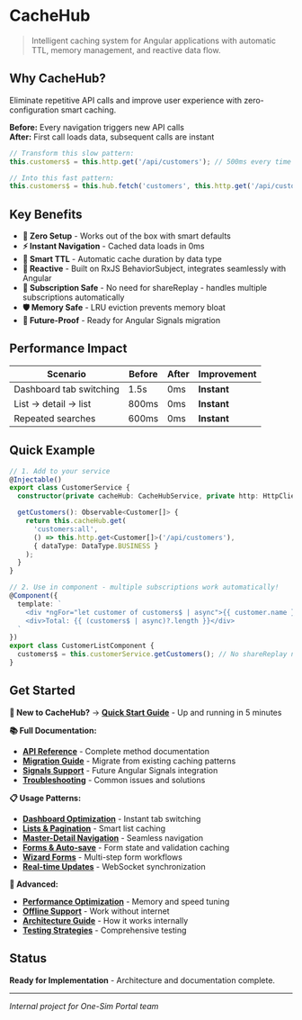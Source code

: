 # CacheHub

> Intelligent caching system for Angular applications with automatic TTL, memory management, and reactive data flow.

## Why CacheHub?

Eliminate repetitive API calls and improve user experience with zero-configuration smart caching.

**Before:** Every navigation triggers new API calls  
**After:** First call loads data, subsequent calls are instant

```typescript
// Transform this slow pattern:
this.customers$ = this.http.get('/api/customers'); // 500ms every time

// Into this fast pattern:
this.customers$ = this.hub.fetch('customers', this.http.get('/api/customers')); // 500ms → 0ms
```

## Key Benefits

- **🚀 Zero Setup** - Works out of the box with smart defaults
- **⚡ Instant Navigation** - Cached data loads in 0ms  
- **🧠 Smart TTL** - Automatic cache duration by data type
- **🔄 Reactive** - Built on RxJS BehaviorSubject, integrates seamlessly with Angular
- **📡 Subscription Safe** - No need for shareReplay - handles multiple subscriptions automatically
- **🛡️ Memory Safe** - LRU eviction prevents memory bloat
- **🔮 Future-Proof** - Ready for Angular Signals migration

## Performance Impact

| Scenario | Before | After | Improvement |
|----------|--------|-------|-------------|
| Dashboard tab switching | 1.5s | 0ms | **Instant** |
| List → detail → list | 800ms | 0ms | **Instant** |
| Repeated searches | 600ms | 0ms | **Instant** |

## Quick Example

```typescript
// 1. Add to your service
@Injectable()
export class CustomerService {
  constructor(private cacheHub: CacheHubService, private http: HttpClient) {}

  getCustomers(): Observable<Customer[]> {
    return this.cacheHub.get(
      'customers:all',
      () => this.http.get<Customer[]>('/api/customers'),
      { dataType: DataType.BUSINESS }
    );
  }
}

// 2. Use in component - multiple subscriptions work automatically!
@Component({
  template: `
    <div *ngFor="let customer of customers$ | async">{{ customer.name }}</div>
    <div>Total: {{ (customers$ | async)?.length }}</div>
  `
})
export class CustomerListComponent {
  customers$ = this.customerService.getCustomers(); // No shareReplay needed!
}
```

## Get Started

**👋 New to CacheHub?** → **[Quick Start Guide](./quick-start.md)** - Up and running in 5 minutes

**📚 Full Documentation:**
- **[API Reference](./api-reference.md)** - Complete method documentation  
- **[Migration Guide](./migration-guide.md)** - Migrate from existing caching patterns
- **[Signals Support](./future-signals.md)** - Future Angular Signals integration
- **[Troubleshooting](./troubleshooting.md)** - Common issues and solutions

**📋 Usage Patterns:**
- **[Dashboard Optimization](./patterns/dashboard.md)** - Instant tab switching
- **[Lists & Pagination](./patterns/lists-pagination.md)** - Smart list caching  
- **[Master-Detail Navigation](./patterns/master-detail.md)** - Seamless navigation
- **[Forms & Auto-save](./patterns/forms.md)** - Form state and validation caching
- **[Wizard Forms](./patterns/wizard-forms.md)** - Multi-step form workflows
- **[Real-time Updates](./patterns/real-time.md)** - WebSocket synchronization

**🚀 Advanced:**
- **[Performance Optimization](./advanced/performance.md)** - Memory and speed tuning
- **[Offline Support](./advanced/offline.md)** - Work without internet
- **[Architecture Guide](./architecture/internal-design.md)** - How it works internally
- **[Testing Strategies](./architecture/testing.md)** - Comprehensive testing

## Status

**Ready for Implementation** - Architecture and documentation complete.

---

*Internal project for One-Sim Portal team*